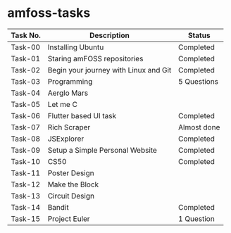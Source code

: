 # amfoss-tasks
| Task No.  | Description | Status |
| ------------- | ------------- | ------------- |
| Task-00 | Installing Ubuntu | Completed |
| Task-01 | 	Staring amFOSS repositories | Completed |
| Task-02| Begin your journey with Linux and Git | Completed  |
| Task-03 | Programming  | 5 Questions |
| Task-04 |  Aerglo Mars |  |
| Task-05  | Let me C |  |
| Task-06  | Flutter based UI task | Completed |
| Task-07 | Rich Scraper | Almost done |
| Task-08 | JSExplorer | Completed |
| Task-09 | Setup a Simple Personal Website | Completed |
| Task-10 | CS50 | Completed |
| Task-11 | Poster Design |  |
| Task-12 | Make the Block |  |
| Task-13 | Circuit Design |  |
| Task-14 | Bandit | Completed |
| Task-15| Project Euler | 1 Question |
